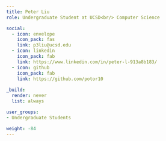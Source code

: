 ```yaml
---
title: Peter Liu
role: Undergraduate Student at UCSD<br/> Computer Science

social:
  - icon: envelope
    icon_pack: fas
    link: p3liu@ucsd.edu
  - icon: linkedin
    icon_pack: fab
    link: https://www.linkedin.com/in/peter-l-913a8b183/
  - icon: github
    icon_pack: fab
    link: https://github.com/potor10
    
_build:
  render: never
  list: always

user_groups:
- Undergraduate Students

weight: -84
---
```

